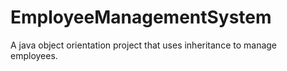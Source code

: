 # EmployeeManagementSystem
A java object orientation project that uses inheritance to manage employees. 
